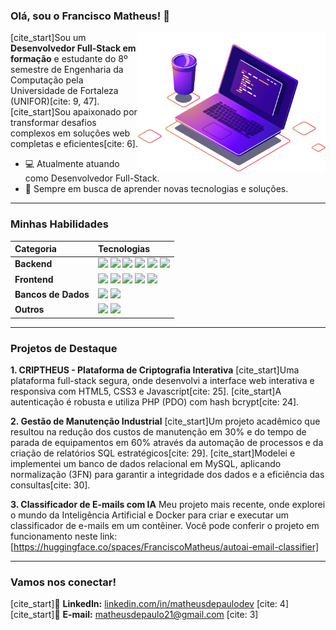 ### Olá, sou o Francisco Matheus! 👋

<img align="right" src="https://github.com/MatheusdePaulo/MatheusdePaulo/blob/main/img.png?raw=true" width="300" />

[cite_start]Sou um **Desenvolvedor Full-Stack em formação** e estudante do 8º semestre de Engenharia da Computação pela Universidade de Fortaleza (UNIFOR)[cite: 9, 47]. [cite_start]Sou apaixonado por transformar desafios complexos em soluções web completas e eficientes[cite: 6].

- 💻 Atualmente atuando como Desenvolvedor Full-Stack.
- 🌱 Sempre em busca de aprender novas tecnologias e soluções.

---

### Minhas Habilidades

| Categoria | Tecnologias |
| :--- | :--- |
| **Backend** | <img src="https://img.shields.io/badge/Java-141321?style=for-the-badge&logo=java&logoColor=fd418d" /> <img src="https://img.shields.io/badge/Spring_Boot-141321?style=for-the-badge&logo=spring-boot&logoColor=fd418d" /> <img src="https://img.shields.io/badge/PHP-141321?style=for-the-badge&logo=php&logoColor=fd418d" /> <img src="https://img.shields.io/badge/Laravel-141321?style=for-the-badge&logo=laravel&logoColor=fd418d" /> <img src="https://img.shields.io/badge/Python-141321?style=for-the-badge&logo=python&logoColor=fd418d" /> <img src="https://img.shields.io/badge/Flask-141321?style=for-the-badge&logo=flask&logoColor=fd418d" /> |
| **Frontend** | <img src="https://img.shields.io/badge/HTML5-141321?style=for-the-badge&logo=html5&logoColor=fd418d" /> <img src="https://img.shields.io/badge/CSS3-141321?style=for-the-badge&logo=css3&logoColor=fd418d" /> <img src="https://img.shields.io/badge/JavaScript-141321?style=for-the-badge&logo=javascript&logoColor=fd418d" /> <img src="https://img.shields.io/badge/React-141321?style=for-the-badge&logo=react&logoColor=fd418d" /> <img src="https://img.shields.io/badge/Bulma-141321?style=for-the-badge&logo=bulma&logoColor=fd418d" /> |
| **Bancos de Dados** | <img src="https://img.shields.io/badge/MySQL-141321?style=for-the-badge&logo=mysql&logoColor=fd418d" /> <img src="https://img.shields.io/badge/MongoDB-141321?style=for-the-badge&logo=mongodb&logoColor=fd418d" /> |
| **Outros** | <img src="https://img.shields.io/badge/Docker-141321?style=for-the-badge&logo=docker&logoColor=fd418d" /> <img src="https://img.shields.io/badge/Git-141321?style=for-the-badge&logo=git&logoColor=fd418d" /> |

---

### Projetos de Destaque

**1. CRIPTHEUS - Plataforma de Criptografia Interativa**
[cite_start]Uma plataforma full-stack segura, onde desenvolvi a interface web interativa e responsiva com HTML5, CSS3 e Javascript[cite: 25]. [cite_start]A autenticação é robusta e utiliza PHP (PDO) com hash bcrypt[cite: 24].

**2. Gestão de Manutenção Industrial**
[cite_start]Um projeto acadêmico que resultou na redução dos custos de manutenção em 30% e do tempo de parada de equipamentos em 60% através da automação de processos e da criação de relatórios SQL estratégicos[cite: 29]. [cite_start]Modelei e implementei um banco de dados relacional em MySQL, aplicando normalização (3FN) para garantir a integridade dos dados e a eficiência das consultas[cite: 30].

**3. Classificador de E-mails com IA**
Meu projeto mais recente, onde explorei o mundo da Inteligência Artificial e Docker para criar e executar um classificador de e-mails em um contêiner. Você pode conferir o projeto em funcionamento neste link: [https://huggingface.co/spaces/FranciscoMatheus/autoai-email-classifier]

---

### Vamos nos conectar!

[cite_start]🔗 **LinkedIn:** [linkedin.com/in/matheusdepaulodev](https://www.linkedin.com/in/matheusdepaulodev) [cite: 4]
[cite_start]📧 **E-mail:** matheusdepaulo21@gmail.com [cite: 3]
